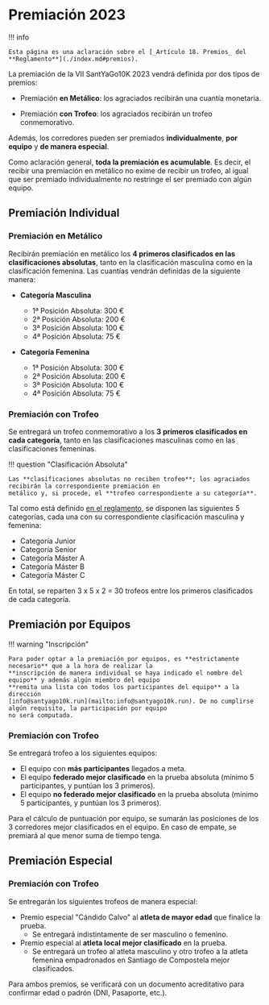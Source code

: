 # Premiación 2023

!!! info

    Esta página es una aclaración sobre el [_Artículo 18. Premios_ del **Reglamento**](./index.md#premios).

La premiación de la VII SantYaGo10K 2023 vendrá definida por dos tipos de premios:

* Premiación **en Metálico**: los agraciados recibirán una cuantía monetaria.

* Premiación **con Trofeo**: los agraciados recibirán un trofeo conmemorativo.

Además, los corredores pueden ser premiados **individualmente**, **por equipo** y **de manera especial**.

Como aclaración general, **toda la premiación es acumulable**. Es decir, el recibir una premiación en metálico
no exime de recibir un trofeo, al igual que ser premiado individualmente no restringe el ser premiado con algún equipo.

## Premiación Individual

### Premiación en Metálico

Recibirán premiación en metálico los **4 primeros clasificados en las clasificaciones absolutas**, tanto en la
clasificación masculina como en la clasificación femenina. Las cuantías vendrán definidas de la siguiente manera:

* **Categoría Masculina**
    * 1ª Posición Absoluta: 300 €
    * 2ª Posición Absoluta: 200 €
    * 3ª Posición Absoluta: 100 €
    * 4ª Posición Absoluta: 75 €

* **Categoría Femenina**
    * 1ª Posición Absoluta: 300 €
    * 2ª Posición Absoluta: 200 €
    * 3ª Posición Absoluta: 100 €
    * 4ª Posición Absoluta: 75 €

### Premiación con Trofeo

Se entregará un trofeo conmemorativo a los **3 primeros clasificados en cada categoría**, tanto en las clasificaciones
masculinas como en las clasificaciones femeninas.

!!! question "Clasificación Absoluta"

    Las **clasificaciones absolutas no reciben trofeo**; los agraciados recibirán la correspondiente premiación en
    metálico y, si procede, el **trofeo correspondiente a su categoría**.

Tal como está definido [en el reglamento](./index.md), se disponen las siguientes 5 categorías, cada una con su
correspondiente clasificación masculina y femenina:

* Categoría Junior
* Categoría Senior
* Categoría Máster A
* Categoría Máster B
* Categoría Máster C

En total, se reparten 3 x 5 x 2 = 30 trofeos entre los primeros clasificados de cada categoría.

## Premiación por Equipos

!!! warning "Inscripción"

    Para poder optar a la premiación por equipos, es **estrictamente necesario** que a la hora de realizar la
    **inscripción de manera individual se haya indicado el nombre del equipo** y además algún miembro del equipo
    **remita una lista con todos los participantes del equipo** a la dirección
    [info@santyago10k.run](mailto:info@santyago10k.run). De no cumplirse algún requisito, la participación por equipo
    no será computada.

### Premiación con Trofeo

Se entregará trofeo a los siguientes equipos:

* El equipo con **más participantes** llegados a meta.
* El equipo **federado mejor clasificado** en la prueba absoluta (mínimo 5 participantes, y puntúan los 3 primeros).
* El equipo **no federado mejor clasificado** en la prueba absoluta (mínimo 5 participantes, y puntúan los 3 primeros).

Para el cálculo de puntuación por equipo, se sumarán las posiciones de los 3 corredores mejor clasificados en el equipo.
En caso de empate, se premiará al que menor suma de tiempo tenga.

## Premiación Especial

### Premiación con Trofeo

Se entregarán los siguientes trofeos de manera especial:

* Premio especial "Cándido Calvo" al **atleta de mayor edad** que finalice la prueba.
    * Se entregará indistintamente de ser masculino o femenino.
* Premio especial al **atleta local mejor clasificado** en la prueba.
    * Se entregará un trofeo al atleta masculino y otro trofeo a la atleta femenina empadronados en Santiago de
      Compostela mejor clasificados.

Para ambos premios, se verificará con un documento acreditativo para confirmar edad o padrón (DNI, Pasaporte, etc.).
